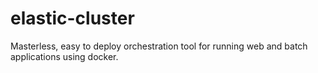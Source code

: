 # elastic-cluster
Masterless, easy to deploy orchestration tool for running web and batch applications using docker.
